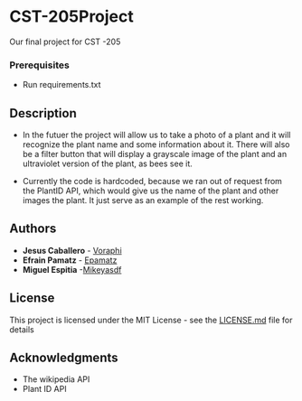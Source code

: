 # CST-205Project
Our final project for CST -205


### Prerequisites
* Run requirements.txt

## Description

* In the futuer the project  will allow us to take a photo of a plant and it will recognize the plant name and some information about it. There will also be a filter button that will display a grayscale image of the plant and an ultraviolet version of the plant, as bees see it.

* Currently the code is hardcoded, because we ran out of request from the PlantID API, which would give us the name of the plant and other images the plant. It just serve as an example of the rest working. 



 

## Authors

* **Jesus Caballero** - [Voraphi](https://github.com/voraphi)
* **Efrain Pamatz** - [Epamatz](https://github.com/EPamatz)
* **Miguel Espitia** -[Mikeyasdf](https://github.com/Mikeyasdf)


## License

This project is licensed under the MIT License - see the [LICENSE.md](LICENSE.md) file for details

## Acknowledgments

* The wikipedia API
* Plant ID API


